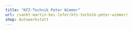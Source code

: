 ```yaml
---
title: "KFZ-Technik Peter Wimmer"
url: /sankt-martin-bei-lofer/kfz-technik-peter-wimmer/
shop: Autowerkstatt
---
```


